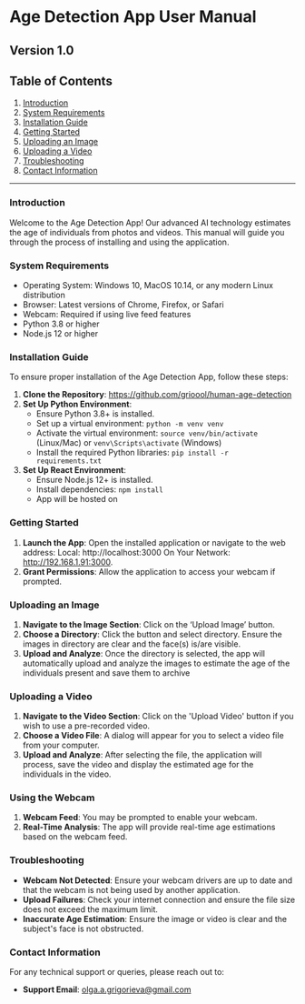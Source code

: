 # Age Detection App User Manual

## Version 1.0

## Table of Contents
1. [Introduction](#introduction)
2. [System Requirements](#system-requirements)
3. [Installation Guide](#installation-guide)
4. [Getting Started](#getting-started)
5. [Uploading an Image](#uploading-an-image)
6. [Uploading a Video](#uploading-a-video)
7. [Troubleshooting](#troubleshooting)
8. [Contact Information](#contact-information)

---

### Introduction
Welcome to the Age Detection App! Our advanced AI technology estimates the age of individuals from photos and videos. This manual will guide you through the process of installing and using the application.

### System Requirements
- Operating System: Windows 10, MacOS 10.14, or any modern Linux distribution
- Browser: Latest versions of Chrome, Firefox, or Safari
- Webcam: Required if using live feed features
- Python 3.8 or higher
- Node.js 12 or higher

### Installation Guide


To ensure proper installation of the Age Detection App, follow these steps:

1. **Clone the Repository**: https://github.com/grioool/human-age-detection
2. **Set Up Python Environment**:
   - Ensure Python 3.8+ is installed.
   - Set up a virtual environment: `python -m venv venv`
   - Activate the virtual environment: `source venv/bin/activate` (Linux/Mac) or `venv\Scripts\activate` (Windows)
   - Install the required Python libraries: `pip install -r requirements.txt`
3. **Set Up React Environment**:
   - Ensure Node.js 12+ is installed.
   - Install dependencies: `npm install`
   - App will be hosted on 

### Getting Started
1. **Launch the App**: Open the installed application or navigate to the web address: Local: http://localhost:3000 On Your Network:  http://192.168.1.91:3000.
2. **Grant Permissions**: Allow the application to access your webcam if prompted.

### Uploading an Image
1. **Navigate to the Image Section**: Click on the ‘Upload Image’ button.
2. **Choose a Directory**: Click the button and select directory. Ensure the images in directory are clear and the face(s) is/are visible.
3. **Upload and Analyze**: Once the directory is selected, the app will automatically upload and analyze the images to estimate the age of the individuals present and save them to archive

### Uploading a Video
1. **Navigate to the Video Section**: Click on the 'Upload Video' button if you wish to use a pre-recorded video.
2. **Choose a Video File**: A dialog will appear for you to select a video file from your computer.
3. **Upload and Analyze**: After selecting the file, the application will process, save the video and display the estimated age for the individuals in the video.

### Using the Webcam 
1. **Webcam Feed**: You may be prompted to enable your webcam.
2. **Real-Time Analysis**: The app will provide real-time age estimations based on the webcam feed.

### Troubleshooting
- **Webcam Not Detected**: Ensure your webcam drivers are up to date and that the webcam is not being used by another application.
- **Upload Failures**: Check your internet connection and ensure the file size does not exceed the maximum limit.
- **Inaccurate Age Estimation**: Ensure the image or video is clear and the subject's face is not obstructed.

### Contact Information
For any technical support or queries, please reach out to:

- **Support Email**: olga.a.grigorieva@gmail.com
